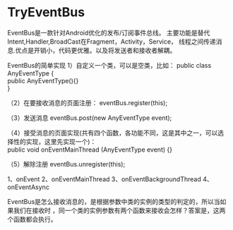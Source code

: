 # TryEventBus

EventBus是一款针对Android优化的发布/订阅事件总线。
主要功能是替代Intent,Handler,BroadCast在Fragment，Activity，Service，
线程之间传递消息.优点是开销小，代码更优雅。以及将发送者和接收者解耦。

EventBus的简单实现
1）自定义一个类，可以是空类，比如：
	public class AnyEventType {  
	     public AnyEventType(){}  
	 }  
	 
（2）在要接收消息的页面注册：
	eventBus.register(this);  
	
（3）发送消息 
	eventBus.post(new AnyEventType event);  
	
（4）接受消息的页面实现(共有四个函数，各功能不同，这是其中之一，可以选择性的实现，这里先实现一个)：  
	public void onEventMainThread (AnyEventType event) {}  
	
（5）解除注册
	eventBus.unregister(this);  
	
1、onEvent
2、onEventMainThread
3、onEventBackgroundThread
4、onEventAsync

EventBus是怎么接收消息的，是根据参数中类的实例的类型的判定的，所以当如果我们在接收时
，同一个类的实例参数有两个函数来接收会怎样？答案是，这两个函数都会执行。

